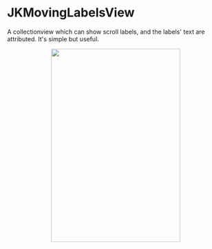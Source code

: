 # JKMovingLabelsView
A collectionview which can show scroll labels, and the labels' text are attributed. It's simple but useful.
<div align=center><img src="https://wx3.sinaimg.cn/mw1024/761dc7f4ly1g126kvvqjwj20u01hc0u9.jpg" width="300" height="450" /></div>
